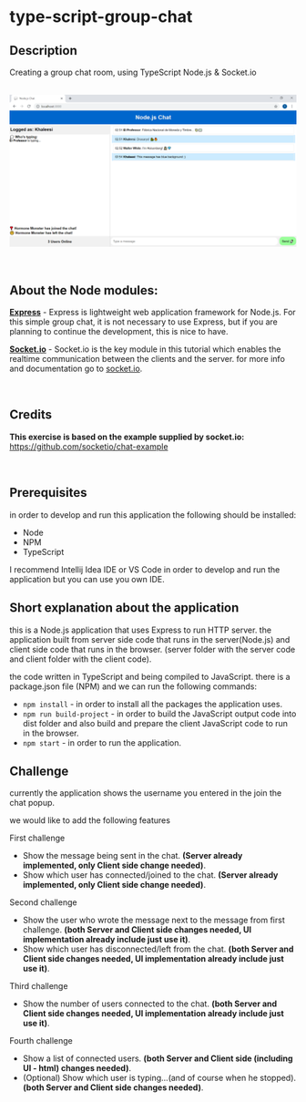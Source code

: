 # type-script-group-chat
## Description
Creating a group chat room, using TypeScript Node.js & Socket.io
<br/>
<br/>

![Alt text](README_resources/Nodejs_Chat_Demo.png?raw=true "Node.js Chat Demo")


<br/>

## About the Node modules:
**[Express](https://expressjs.com)** - Express is lightweight web application framework for Node.js. For this simple group chat, it is not necessary to use Express, but if you are planning to continue the development, this is nice to have.  

**[Socket.io](https://socket.io)** - Socket.io is the key module in this tutorial which enables the realtime communication between the clients and the server.
for more info and documentation go to [socket.io](https://socket.io).

<br/>

## Credits
**This exercise is based on the example supplied by socket.io:**  
 https://github.com/socketio/chat-example

<br/>

## Prerequisites
in order to develop and run this application the following should be installed: 
 - Node
 - NPM
 - TypeScript
 
I recommend Intellij Idea IDE or VS Code in order to develop and run the application but you can use you own IDE.

 

## Short explanation about the application
this is a Node.js application that uses Express to run HTTP server.
the application built from server side code that runs in the server(Node.js) and client side code that runs in the browser.
(server folder with the server code and client folder with the client code).

the code written in TypeScript and being compiled to JavaScript.
there is a package.json file (NPM) and we can run the following commands: 
 - ```npm install``` - in order to install all the packages the application uses.
 - ```npm run build-project``` - in order to build the JavaScript output code into dist folder and also build and prepare 
 the client JavaScript code to run in the browser.
 - ```npm start``` - in order to run the application.

## Challenge
 currently the application shows the username you entered in the join the chat popup. 
 
 we would like to add the following features

First challenge
 - Show the message being sent in the chat.
 **(Server already implemented, only Client side change needed)**.
 - Show which user has connected/joined to the chat. 
 **(Server already implemented, only Client side change needed)**.
 
 Second challenge
 - Show the user who wrote the message next to the message from first challenge.
 **(both Server and Client side changes needed, UI implementation already include just use it)**.
 - Show which user has disconnected/left from the chat.
 **(both Server and Client side changes needed, UI implementation already include just use it)**.
 
 Third challenge
 - Show the number of users connected to the chat.
 **(both Server and Client side changes needed, UI implementation already include just use it)**.
 
 Fourth challenge
 - Show a list of connected users.
 **(both Server and Client side (including UI - html) changes needed)**.
 - (Optional) Show which user is typing...(and of course when he stopped).
 **(both Server and Client side changes needed)**.